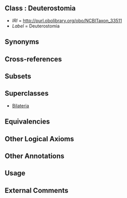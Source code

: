 
## Class : Deuterostomia

 * *IRI* = http://purl.obolibrary.org/obo/NCBITaxon_33511
 * *Label* = Deuterostomia

## Synonyms


## Cross-references


## Subsets


## Superclasses

 * [Bilateria](../../NCBITaxon/13/NCBITaxon_33213.md)

## Equivalencies


## Other Logical Axioms


## Other Annotations


## Usage


## External Comments

